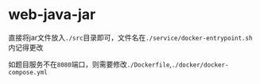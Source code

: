 # web-java-jar

直接将jar文件放入`./src`目录即可，文件名在`./service/docker-entrypoint.sh`内记得更改

如题目服务不在`8080`端口，则需要修改`./Dockerfile`,`./docker/docker-compose.yml`